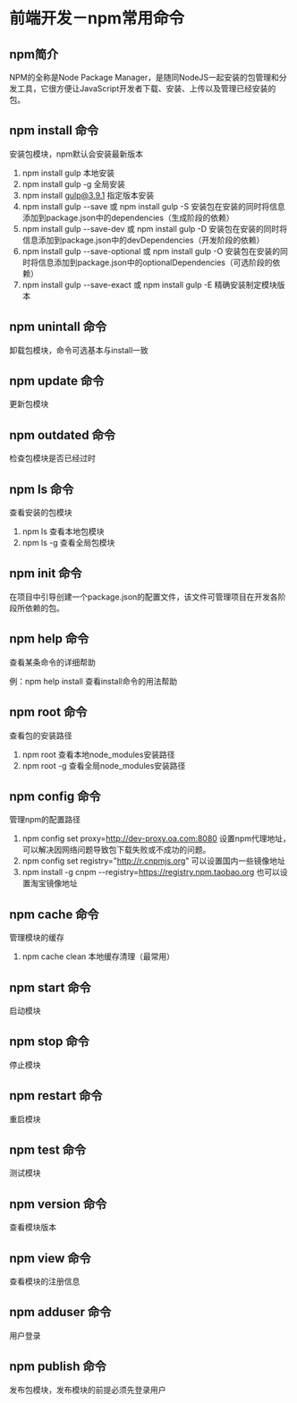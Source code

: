 # 前端开发－npm常用命令
## npm简介

NPM的全称是Node Package Manager，是随同NodeJS一起安装的包管理和分发工具，它很方便让JavaScript开发者下载、安装、上传以及管理已经安装的包。

## npm install 命令

安装包模块，npm默认会安装最新版本

1. npm install gulp 本地安装
2. npm install gulp -g 全局安装
3. npm install gulp@3.9.1 指定版本安装
4. npm install gulp --save 或 npm install gulp -S 安装包在安装的同时将信息添加到package.json中的dependencies（生成阶段的依赖）
5. npm install gulp --save-dev 或 npm install gulp -D 安装包在安装的同时将信息添加到package.json中的devDependencies（开发阶段的依赖）
6. npm install gulp --save-optional 或 npm install gulp -O 安装包在安装的同时将信息添加到package.json中的optionalDependencies（可选阶段的依赖）
7. npm install gulp --save-exact 或 npm install gulp -E 精确安装制定模块版本

## npm unintall 命令

卸载包模块，命令可选基本与install一致

## npm update 命令

更新包模块

## npm outdated 命令

检查包模块是否已经过时

## npm ls 命令

查看安装的包模块

1. npm ls 查看本地包模块
2. npm ls -g 查看全局包模块

## npm init 命令

在项目中引导创建一个package.json的配置文件，该文件可管理项目在开发各阶段所依赖的包。

## npm help 命令

查看某条命令的详细帮助

例：npm help install 查看install命令的用法帮助

## npm root 命令

查看包的安装路径

1. npm root 查看本地node_modules安装路径
2. npm root -g 查看全局node_modules安装路径

## npm config 命令

管理npm的配置路径

1. npm config set proxy=http://dev-proxy.oa.com:8080 设置npm代理地址，可以解决因网络问题导致包下载失败或不成功的问题。
2. npm config set registry="http://r.cnpmjs.org" 可以设置国内一些镜像地址
3. npm install -g cnpm --registry=https://registry.npm.taobao.org 也可以设置淘宝镜像地址

## npm cache 命令

管理模块的缓存

1. npm cache clean 本地缓存清理（最常用）

## npm start 命令

启动模块

## npm stop 命令

停止模块

## npm restart 命令

重启模块

## npm test 命令

测试模块

## npm version 命令

查看模块版本

## npm view 命令

查看模块的注册信息

## npm adduser 命令

用户登录

## npm publish 命令

发布包模块，发布模块的前提必须先登录用户